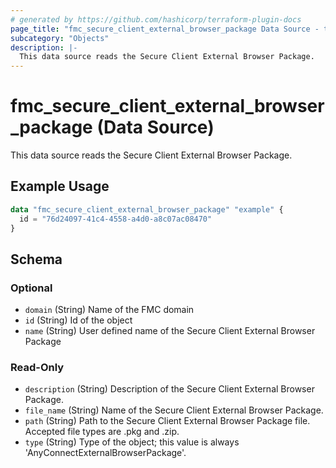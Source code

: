 ```yaml
---
# generated by https://github.com/hashicorp/terraform-plugin-docs
page_title: "fmc_secure_client_external_browser_package Data Source - terraform-provider-fmc"
subcategory: "Objects"
description: |-
  This data source reads the Secure Client External Browser Package.
---
```


# fmc_secure_client_external_browser_package (Data Source)

This data source reads the Secure Client External Browser Package.

## Example Usage

```terraform
data "fmc_secure_client_external_browser_package" "example" {
  id = "76d24097-41c4-4558-a4d0-a8c07ac08470"
}
```

<!-- schema generated by tfplugindocs -->
## Schema

### Optional

- `domain` (String) Name of the FMC domain
- `id` (String) Id of the object
- `name` (String) User defined name of the Secure Client External Browser Package

### Read-Only

- `description` (String) Description of the Secure Client External Browser Package.
- `file_name` (String) Name of the Secure Client External Browser Package.
- `path` (String) Path to the Secure Client External Browser Package file. Accepted file types are .pkg and .zip.
- `type` (String) Type of the object; this value is always 'AnyConnectExternalBrowserPackage'.
